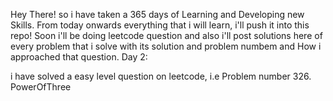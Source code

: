 Hey There!
so i have taken a 365 days of Learning and Developing new Skills.
From today onwards everything that i will learn, i'll push it into this repo! 
Soon i'll be doing leetcode question and also i'll post solutions here of every problem that i solve with its solution and problem numbem and How i approached that question.
Day 2:  


i have solved a easy level question on leetcode,
i.e Problem number 326. PowerOfThree
